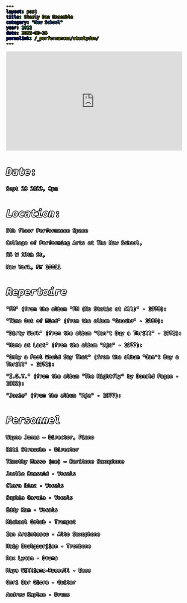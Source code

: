 ```yaml
---
layout: post
title: Steely Dan Ensemble
category: "New School"
year: 2022
date: 2023-09-28
permalink: /_performances/steelydan/
---
```


<style>

body {
  color: white;
  font-family: monospace;
  font-size: 16px;
  line-height: 1.4;
  margin: 0;
  min-height: 100%;
  overflow-wrap: break-word;
  text-shadow: 
    0 0 0 black,
    1px 0 0 black,
    -1px 0 0 black,
    0 1px 0 black,
    0 -1px 0 black,
    1px 1px 0 black,
    -1px -1px 0 black,
    1px -1px 0 black,
    -1px 1px 0 black,
    2px 0 0 black,
    -2px 0 0 black,
    0 2px 0 black,
    0 -2px 0 black;
}

body {
  background-image: url('/assets/5thfloor.webp');
  background-size: cover;
  background-position: center;
  background-attachment: fixed;
}

a {
  color: #5bff32;
}

</style>


<div id="scrollTrack">
  <div id="verticalScrollProgress"></div>
</div>

<style>
#scrollTrack {
  position: fixed;
  top: 25%;
  left: 50%;
  transform: translateX(-700px);
  width: 5px;
  height: 50%;
  background-color: rgba(255, 255, 255, 0.1);
  z-index: 9998;
}

#verticalScrollProgress {
  position: absolute;
  top: 0;
  left: 0;
  width: 100%;
  height: 0%;
  background-color: #5bff32;
  z-index: 9999;
}

</style>

<script>
window.onscroll = function() {
  const track = document.getElementById("scrollTrack");
  const bar = document.getElementById("verticalScrollProgress");
  
  const scrollTop = document.documentElement.scrollTop || document.body.scrollTop;
  const scrollHeight = document.documentElement.scrollHeight - document.documentElement.clientHeight;
  const scrollPercent = (scrollTop / scrollHeight) * 100;
  
  // Keep the green bar inside the track
  bar.style.height = scrollPercent + "%";
};
</script>


<iframe width="560" height="315" src="https://www.youtube.com/embed/0EgK2lqJP1E?si=UfqQlZy_P5vTMyd4&amp;start=169" title="YouTube video player" frameborder="0" allow="accelerometer; autoplay; clipboard-write; encrypted-media; gyroscope; picture-in-picture; web-share" referrerpolicy="strict-origin-when-cross-origin" allowfullscreen></iframe>


# *Date*: 

Sept 28 2023, 8pm

# *Location*: 

5th floor Performance Space

College of Performing Arts at The New School, 

55 W 13th St, 

New York, NY 10011

# *Repertoire*

"FM" (from the album "FM (No Static at All)" - 1978):

"Time Out of Mind" (from the album "Gaucho" - 1980):

"Dirty Work" (from the album "Can't Buy a Thrill" - 1972):

"Home at Last" (from the album "Aja" - 1977):

"Only a Fool Would Say That" (from the album "Can't Buy a Thrill" - 1972):

"I.G.Y." (from the album "The Nightfly" by Donald Fagen - 1982):

"Josie" (from the album "Aja" - 1977):

# *Personnel*

Wayne Jones – Director, Piano

Biti Strauchn - Director

Timothy Masso (me) – Baritone Saxophone

Joelle Bensaid - Vocals

Clara Diaz - Vocals

Sophia Garcia - Vocals

Eddy Kam - Vocals

Michael Golub - Trumpet

Ian Arsintescu - Alto Saxophone

Haig Boulgourjian - Trombone 

Rex Lycan - Drums

Maya Williams-Russell - Bass

Omri Bar Giora - Guitar 

Andrew Kaplan - Drums



